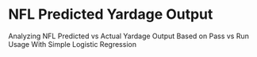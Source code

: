 # NFL Predicted Yardage Output
Analyzing NFL Predicted vs Actual Yardage Output Based on Pass vs Run Usage With Simple Logistic Regression
